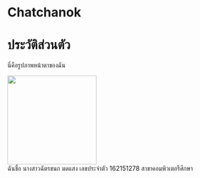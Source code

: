 # Chatchanok
<html>
<head>
<title>profile</title>
<meta charset="UFT-8"> 
</head>
<body>
<h1>ประวัติส่วนตัว</h1>
<p>นี่คือรูปภาพหน้าตาของฉัน</p>
<img src="IMG-20200901-175932-838.jpg​" width="200" height="200"> <br>ฉันชื่อ นางสาวฉัตรชนก​ มดแสง เลขประจำตัว 162151278 สาขาคอมพิวเตอรืศึกษา
</body>
</html>
